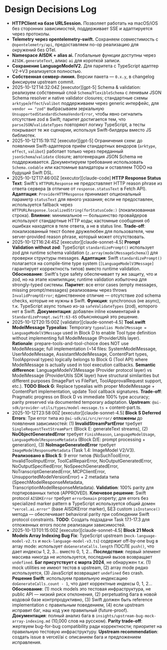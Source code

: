 # Design Decisions Log

- **HTTPClient на базе URLSession.** Позволяет работать на macOS/iOS без сторонних зависимостей, поддерживает SSE и адаптируется через протоколы.
- **Telemetry через opentelemetry-swift.** Сохраняем совместимость с `@opentelemetry/api`, предоставляем no-op реализацию для окружений без OTel.
- **Namespace AISDK + alias ai.** Глобальные функции доступны через `AISDK.generateText`, алиас `ai` для короткой записи.
- **Сохранение LanguageModelV2.** Для паритета с TypeScript адаптер V2→V3 реализуется полностью.
- **Собственная семвер-линия.** Версии пакета — `0.x.y`, в changelog фиксируем upstream commit.
- 2025-10-12T14:32:04Z [executor][gpt-5] Schema & validation: реализуем собственный слой `Schema`/`FlexibleSchema` с ленивым JSON Schema resolver и native validator closures; стандартные схемы `arktype`/`effect`/`valibot` поддерживаем через generic интерфейс, для `vendor == "zod"` выбрасываем зеркальную `UnsupportedStandardSchemaVendorError`, чтобы явно сигналить отсутствие zod в Swift; паритет достигается тем, что `parseJSON`/`validateTypes` повторяют логику TypeScript, а тесты покрывают те же сценарии, используя Swift-билдеры вместо JS библиотек.
- 2025-10-12T15:19:11Z [executor][gpt-5] Ограничения схем: до появления Swift-адаптеров приём стандартных вендоров (`arktype`, `effect`, `valibot`) работает только через переданный `jsonSchema`/`validate` closure; автогенерация JSON Schema не поддерживается. Документируем требование использовать `Schema.codable` или кастомные валидаторы и оставляем TODO на будущий Swift DSL.
- 2025-10-12T17:46:00Z [executor][claude-code] **HTTP Response Status Text**: Swift's `HTTPURLResponse` не предоставляет HTTP reason phrase из ответа сервера (в отличие от `response.statusText` в Fetch API). **Адаптация**: `ProviderHTTPResponse` принимает опциональный параметр `statusText` для явного указания; если не предоставлен, используется fallback через `HTTPURLResponse.localizedString(forStatusCode:)` (локализованная строка). **Влияние**: минимальное — большинство провайдеров используют стандартные HTTP коды; кастомные сообщения об ошибках находятся в теле ответа, а не в status line. **Trade-off**: локализованный текст более дружелюбен для пользователя, чем server-provided reason phrase, который может отсутствовать.
- 2025-10-12T16:24:45Z [executor][claude-sonnet-4.5] **Prompt Validation without zod**: TypeScript `standardizePrompt()` использует zod для runtime schema validation (`z.array(modelMessageSchema)`) для проверки структуры messages. **Адаптация**: Swift `standardizePrompt()` полагается на compile-time type system (`[LanguageModelV3Message]` гарантирует корректность типов) вместо runtime validation. **Обоснование**: Swift's type safety обеспечивает ту же защиту, что и zod, но на этапе компиляции; runtime validation избыточна для strongly-typed системы. **Паритет**: все error cases (empty messages, missing prompt/messages) реализованы через throws `InvalidPromptError`; единственное отличие — отсутствие zod schema checks, которые не нужны в Swift. **Функция**: synchronous (не async), т.к. TypeScript async только из-за `safeValidateTypes` (zod), которого нет в Swift. **Документация**: добавлен inline комментарий в `StandardizePrompt.swift:63-65` объясняющий это решение.
- 2025-10-12T20:15:00Z [validator][claude-sonnet-4.5] **Tool.swift ModelMessage Typealias**: Temporary `typealias ModelMessage = LanguageModelV3Message` used in Block D to enable Tool type definition without implementing full ModelMessage (ProviderUtils layer). **Rationale**: prepare-tools-and-tool-choice does NOT use ModelMessage; full implementation (~14 files: SystemModelMessage, UserModelMessage, AssistantModelMessage, ContentPart types, ToolApproval types) logically belongs to Block G (Tool API) where ModelMessage is actually used in tool execution callbacks. **Semantic difference**: LanguageModelV3Message (Provider protocol layer) vs ModelMessage (ProviderUtils SDK layer) have structural similarities but different purposes (ImagePart vs FilePart, ToolApprovalRequest support, etc.). **TODO Block G**: Replace typealias with proper ModelMessage + ContentPart implementation, update Tool callback signatures. **Trade-off**: Pragmatic progress on Block D vs immediate 100% type accuracy; parity preserved via documented temporary adaptation. **Upstream**: `@ai-sdk/provider-utils/types/model-message.ts` + content-part.ts.
- 2025-10-12T23:58:00Z [executor][claude-sonnet-4.5] **Block S Deferred Errors**: Три error типа из `@ai-sdk/ai/src/error/` **отложены** до появления зависимостей: (1) **InvalidStreamPartError** требует `SingleRequestTextStreamPart` (Block E: generateText streams), (2) **NoObjectGeneratedError** требует `FinishReason`, `LanguageModelUsage`, `LanguageModelResponseMetadata` (Block D/E: prompt processing + generation), (3) **NoImageGeneratedError** требует `ImageModelResponseMetadata` (Task 1.4: ImageModel V2/V3). **Реализовано в Block S**: 9 error типов (NoSuchToolError, InvalidToolInputError, ToolCallRepairError, NoOutputGeneratedError, NoOutputSpecifiedError, NoSpeechGeneratedError, NoTranscriptGeneratedError, MCPClientError, UnsupportedModelVersionError) + 2 metadata типа (SpeechModelResponseMetadata, TranscriptionModelResponseMetadata). **Validation**: 100% parity для портированных типов (APPROVED). **Ключевое решение**: Swift protocol `AISDKError` требует `errorDomain` property; для errors без specialized marker pattern в TypeScript используется общий домен `"vercel.ai.error"` (base AISDKError marker), БЕЗ custom `isInstance()` метода — обеспечивает behavioral parity при соблюдении Swift protocol constraints. **TODO**: Создать подзадачи Task 17.1-17.3 для отложенных errors после реализации зависимостей.
- 2025-10-13T01:15:00Z [executor][claude-sonnet-4.5] **Block 21 Mock Models Array Indexing Bug Fix**: TypeScript upstream (`mock-language-model-v2.ts` и `mock-language-model-v3.ts`) содержит off-by-one bug в array mode: использует `doGenerateCalls.length` ПОСЛЕ `push()`, что дает индексы 1, 2, 3... вместо 0, 1, 2... **Последствия**: первый элемент массива никогда не используется, последний вызов возвращает `undefined`. **Баг присутствует с марта 2024**, не обнаружен т.к. (1) mock utilities не имеют тестов в upstream, (2) array mode редко используется, (3) JavaScript возвращает `undefined` без crash. **Решение Swift**: используем правильную индексацию `doGenerateCalls.count - 1`, что дает корректные индексы 0, 1, 2... **Обоснование**: (1) mock models это тестовая инфраструктура, не public API — низкий риск отклонения, (2) perpetuating бага в новой кодовой базе контрпродуктивно, (3) Swift должен быть reference implementation с правильным поведением, (4) если upstream исправит баг, наш код уже правильный (future-proof). **Документация**: полный анализ бага в `insights/upstream-bug-mock-array-indexing.md` (10,000 слов на русском). **Parity trade-off**: жертвуем bug-for-bug compatibility ради корректности; приоритет на правильную тестовую инфраструктуру. **Upstream recommendation**: создать issue в vercel/ai с описанием бага и предложением исправления.
